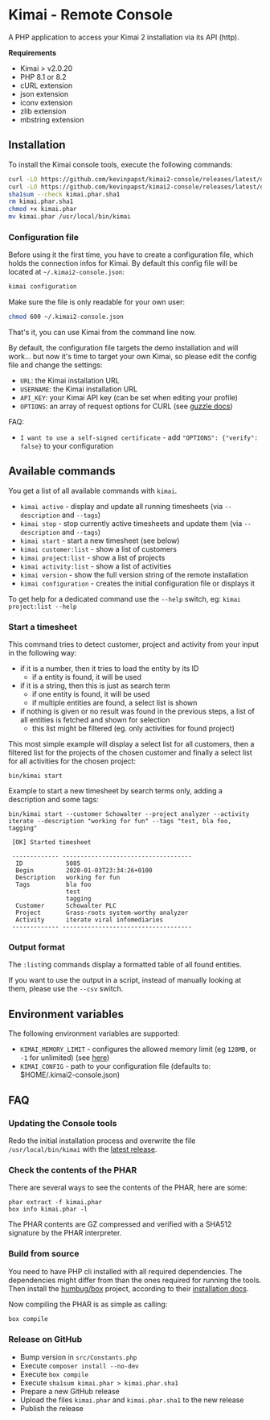 # Kimai - Remote Console

A PHP application to access your Kimai 2 installation via its API (http).

**Requirements**

- Kimai > v2.0.20
- PHP 8.1 or 8.2
- cURL extension
- json extension
- iconv extension
- zlib extension
- mbstring extension

## Installation

To install the Kimai console tools, execute the following commands: 

```bash
curl -LO https://github.com/kevinpapst/kimai2-console/releases/latest/download/kimai.phar
curl -LO https://github.com/kevinpapst/kimai2-console/releases/latest/download/kimai.phar.sha1
sha1sum --check kimai.phar.sha1
rm kimai.phar.sha1
chmod +x kimai.phar
mv kimai.phar /usr/local/bin/kimai
```

### Configuration file

Before using it the first time, you have to create a configuration file, which holds the connection infos for Kimai.
By default this config file will be located at `~/.kimai2-console.json`:

```bash
kimai configuration
```

Make sure the file is only readable for your own user:
 
```bash
chmod 600 ~/.kimai2-console.json
```

That's it, you can use Kimai from the command line now.

By default, the configuration file targets the demo installation and will work... 
but now it's time to target your own Kimai, so please edit the config file and change the settings: 

- `URL`: the Kimai installation URL
- `USERNAME`: the Kimai installation URL
- `API_KEY`: your Kimai API key (can be set when editing your profile)
- `OPTIONS`: an array of request options for CURL (see [guzzle docs](http://docs.guzzlephp.org/en/stable/request-options.html))

FAQ:

- `I want to use a self-signed certificate` - add `"OPTIONS": {"verify": false}` to your configuration

## Available commands

You get a list of all available commands with `kimai`.

- `kimai active` - display and update all running timesheets (via `--description` and `--tags`)
- `kimai stop` - stop currently active timesheets and update them (via `--description` and `--tags`)
- `kimai start` - start a new timesheet (see below)
- `kimai customer:list` - show a list of customers
- `kimai project:list` - show a list of projects
- `kimai activity:list` - show a list of activities
- `kimai version` - show the full version string of the remote installation
- `kimai configuration` - creates the initial configuration file or displays it

To get help for a dedicated command use the `--help` switch, eg: `kimai project:list --help`

### Start a timesheet

This command tries to detect customer, project and activity from your input in the following way:

- if it is a number, then it tries to load the entity by its ID
  - if a entity is found, it will be used
- if it is a string, then this is just as search term
  - if one entity is found, it will be used
  - if multiple entities are found, a select list is shown
- if nothing is given or no result was found in the previous steps, a list of all entities is fetched and shown for selection
  - this list might be filtered (eg. only activities for found project)

This most simple example will display a select list for all customers, then a filtered list for the projects of the chosen customer and finally a select list for all activities for the chosen project: 
```
bin/kimai start
```

Example to start a new timesheet by search terms only, adding a description and some tags: 
```
bin/kimai start --customer Schowalter --project analyzer --activity iterate --description "working for fun" --tags "test, bla foo, tagging"

 [OK] Started timesheet                                                                                                 

 ------------- ------------------------------------ 
  ID            5085                                
  Begin         2020-01-03T23:34:26+0100            
  Description   working for fun                     
  Tags          bla foo                             
                test                                
                tagging                             
  Customer      Schowalter PLC                      
  Project       Grass-roots system-worthy analyzer  
  Activity      iterate viral infomediaries         
 ------------- ------------------------------------ 
```

### Output format

The `:list`ing commands display a formatted table of all found entities.

If you want to use the output in a script, instead of manually looking at them, please use the `--csv` switch. 

## Environment variables

The following environment variables are supported:

- `KIMAI_MEMORY_LIMIT` - configures the allowed memory limit (eg `128MB`, or `-1` for unlimited) (see [here](https://www.php.net/manual/en/ini.core.php#ini.memory-limit)) 
- `KIMAI_CONFIG` - path to your configuration file (defaults to: $HOME/.kimai2-console.json) 

## FAQ

### Updating the Console tools

Redo the initial installation process and overwrite the file `/usr/local/bin/kimai` with the [latest release](https://github.com/kevinpapst/kimai2-console/releases).

### Check the contents of the PHAR

There are several ways to see the contents of the PHAR, here are some:

```
phar extract -f kimai.phar
box info kimai.phar -l
```

The PHAR contents are GZ compressed and verified with a SHA512 signature by the PHAR interpreter.

### Build from source

You need to have PHP cli installed with all required dependencies. 
The dependencies might differ from than the ones required for running the tools. 
Then install the [humbug/box](https://github.com/humbug/box) project, 
according to their [installation docs](https://github.com/humbug/box/blob/master/doc/installation.md#installation).

Now compiling the PHAR is as simple as calling:

```bash
box compile
```

### Release on GitHub

- Bump version in `src/Constants.php`
- Execute `composer install --no-dev`
- Execute `box compile`
- Execute `sha1sum kimai.phar > kimai.phar.sha1`
- Prepare a new GitHub release
- Upload the files `kimai.phar` and `kimai.phar.sha1` to the new release
- Publish the release
